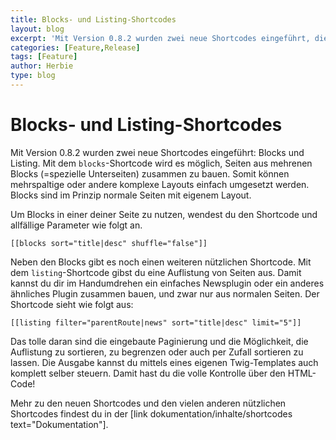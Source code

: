 ```yaml
---
title: Blocks- und Listing-Shortcodes
layout: blog
excerpt: 'Mit Version 0.8.2 wurden zwei neue Shortcodes eingeführt, die es in sich haben. Mit "Blocks" erstellst du komplexe Layouts und mit "Listings" Listendarstellungen beliebiger Seiten.' 
categories: [Feature,Release]
tags: [Feature]
author: Herbie
type: blog
---
```


# Blocks- und Listing-Shortcodes

Mit Version 0.8.2 wurden zwei neue Shortcodes eingeführt: Blocks und Listing. Mit dem `blocks`-Shortcode wird es 
möglich, Seiten aus mehrenen Blocks (=spezielle Unterseiten) zusammen zu bauen. Somit können mehrspaltige oder andere 
komplexe Layouts einfach umgesetzt werden. Blocks sind im Prinzip normale Seiten mit eigenem Layout.

Um Blocks in einer deiner Seite zu nutzen, wendest du den Shortcode und allfällige Parameter wie folgt an.

    [[blocks sort="title|desc" shuffle="false"]]
    
Neben den Blocks gibt es noch einen weiteren nützlichen Shortcode. Mit dem `listing`-Shortcode gibst du eine 
Auflistung von Seiten aus. Damit kannst du dir im Handumdrehen ein einfaches Newsplugin oder ein anderes ähnliches 
Plugin zusammen bauen, und zwar nur aus normalen Seiten. Der Shortcode sieht wie folgt aus:

    [[listing filter="parentRoute|news" sort="title|desc" limit="5"]]

Das tolle daran sind die eingebaute Paginierung und die Möglichkeit, die Auflistung zu sortieren, zu begrenzen oder auch 
per Zufall sortieren zu lassen. Die Ausgabe kannst du mittels eines eigenen Twig-Templates auch komplett selber steuern. 
Damit hast du die volle Kontrolle über den HTML-Code!

Mehr zu den neuen Shortcodes und den vielen anderen nützlichen Shortcodes findest du in der
[link dokumentation/inhalte/shortcodes text="Dokumentation"].
